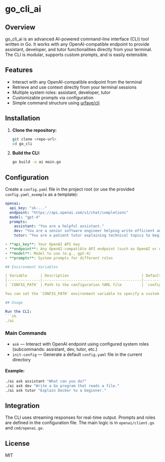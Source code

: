 # go_cli_ai

## Overview

go_cli_ai is an advanced AI-powered command-line interface (CLI) tool written in Go. It works with any OpenAI-compatible endpoint to provide assistant, developer, and tutor functionalities directly from your terminal. The CLI is modular, supports custom prompts, and is easily extensible.

## Features
- Interact with any OpenAI-compatible endpoint from the terminal
- Retrieve and use context directly from your terminal sessions
- Multiple system roles: assistant, developer, tutor
- Customizable prompts via configuration
- Simple command structure using [urfave/cli](https://github.com/urfave/cli)

## Installation

1. **Clone the repository:**
   ```sh
   git clone <repo-url>
   cd go_cli
   ```
2. **Build the CLI:**
   ```sh
   go build -o ai main.go
   ```

## Configuration

Create a `config.yaml` file in the project root (or use the provided `config.yaml_exemple` as a template):

```yaml
openai:
  api_key: "sk-..."
  endpoint: "https://api.openai.com/v1/chat/completions"
  model: "gpt-4"
  prompts:
    assistant: "You are a helpful assistant."
    dev: "You are a senior software engineer helping write efficient and secure code."
    tutor: "You are a patient tutor explaining technical topics to beginners."

- **api_key**: Your OpenAI API key
- **endpoint**: Any OpenAI-compatible API endpoint (such as OpenAI or open-source alternatives)
- **model**: Model to use (e.g., gpt-4)
- **prompts**: System prompts for different roles

## Environment Variables

| Variable      | Description                                 | Default        |
|---------------|---------------------------------------------|----------------|
| `CONFIG_PATH` | Path to the configuration YAML file         | `config.yaml`  |

You can set the `CONFIG_PATH` environment variable to specify a custom configuration file location. If not set, the CLI will look for `config.yaml` in the current directory.

## Usage

Run the CLI:
```sh
./ai
```

### Main Commands

- `ask` — Interact with OpenAI endpoint using configured system roles (subcommands: assistant, dev, tutor, etc.)
- `init-config` — Generate a default `config.yaml` file in the current directory

#### Example:
```sh
./ai ask assistant "What can you do?"
./ai ask dev "Write a Go program that reads a file."
./ai ask tutor "Explain Docker to a beginner."
```

##  Integration

The CLI uses streaming responses for real-time output. Prompts and roles are defined in the configuration file. The main logic is in `openai/client.go` and `cmd/openai.go`.

## License

MIT





